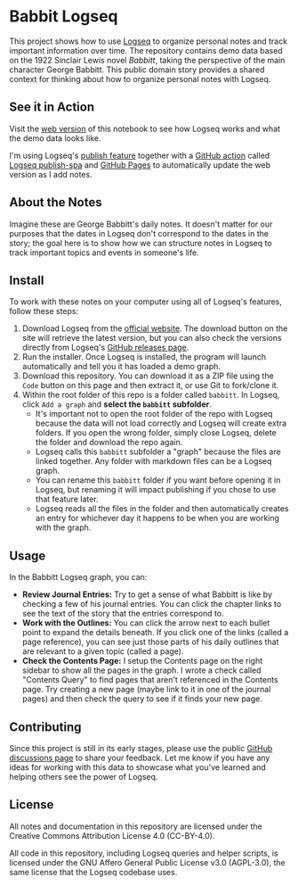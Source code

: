 # Babbit Logseq

This project shows how to use [Logseq](https://github.com/logseq/logseq) to organize personal notes and track important information over time. The repository contains demo data based on the 1922 Sinclair Lewis novel _Babbitt_, taking the perspective of the main character George Babbitt. This public domain story provides a shared context for thinking about how to organize personal notes with Logseq.

## See it in Action

Visit the [web version](https://mikegomezg.github.io/babbitt-logseq/) of this notebook to see how Logseq works and what the demo data looks like.

I'm using Logseq's [publish feature](https://docs.logseq.com/#/page/publishing) together with a [GitHub action](https://docs.github.com/en/actions/learn-github-actions/understanding-github-actions) called [Logseq publish-spa](https://github.com/logseq/publish-spa)  and [GitHub Pages](https://docs.github.com/en/pages/quickstart) to automatically update the web version as I add notes.

## About the Notes

Imagine these are George Babbitt's daily notes. It doesn't matter for our purposes that the dates in Logseq don't correspond to the dates in the story; the goal here is to show how we can structure notes in Logseq to track important topics and events in someone's life.

## Install

To work with these notes on your computer using all of Logseq's features, follow these steps:

1. Download Logseq from the [official website](https://logseq.com). The download button on the site will retrieve the latest version, but you can also check the versions directly from Logseq's [GitHub releases page](https://github.com/logseq/logseq/releases).
2. Run the installer. Once Logseq is installed, the program will launch automatically and tell you it has loaded a demo graph.
3. Download this repository. You can download it as a ZIP file using the `Code` button on this page and then extract it, or use Git to fork/clone it.
4. Within the root folder of this repo is a folder called `babbitt`. In Logseq, click `Add a graph` and **select the `babbitt` subfolder**. 
	- It's important not to open the root folder of the repo with Logseq because the data will not load correctly and Logseq will create extra folders. If you open the wrong folder, simply close Logseq, delete the folder and download the repo again.
	- Logseq calls this `babbitt` subfolder a "graph" because the files are linked together. Any folder with markdown files can be a Logseq graph.
	- You can rename this `babbitt` folder if you want before opening it in Logseq, but renaming it will impact publishing if you chose to use that feature later.
	- Logseq reads all the files in the folder and then automatically creates an entry for whichever day it happens to be when you are working with the graph.

## Usage

In the Babbitt Logseq graph, you can:

- **Review Journal Entries:** Try to get a sense of what Babbitt is like by checking a few of his journal entries. You can click the chapter links to see the text of the story that the entries correspond to.
- **Work with the Outlines:** You can click the arrow next to each bullet point to expand the details beneath. If you click one of the links (called a page reference), you can see just those parts of his daily outlines that are relevant to a given topic (called a page).
- **Check the Contents Page:** I setup the Contents page on the right sidebar to show all the pages in the graph. I wrote a check called "Contents Query" to find pages that aren't referenced in the Contents page. Try creating a new page (maybe link to it in one of the journal pages) and then check the query to see if it finds your new page.

## Contributing

Since this project is still in its early stages, please use the public [GitHub discussions page](https://github.com/mikegomezg/babbitt-logseq/discussions) to share your feedback. Let me know if you have any ideas for working with this data to showcase what you've learned and helping others see the power of Logseq.

## License

All notes and documentation in this repository are licensed under the Creative Commons Attribution License 4.0 (CC-BY-4.0).

All code in this repository, including Logseq queries and helper scripts, is licensed under the GNU Affero General Public License v3.0 (AGPL-3.0), the same license that the Logseq codebase uses.
